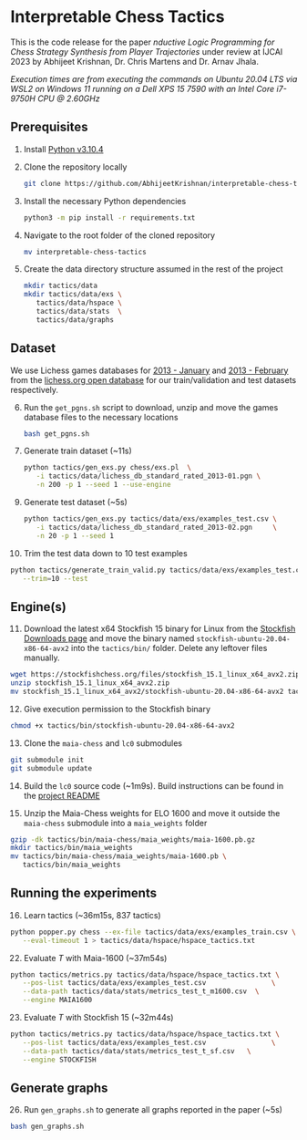 # Interpretable Chess Tactics

This is the code release for the paper *nductive Logic Programming for Chess Strategy Synthesis from Player Trajectories* under review at IJCAI 2023 by Abhijeet Krishnan, Dr. Chris Martens and Dr. Arnav Jhala.

*Execution times are from executing the commands on Ubuntu 20.04 LTS via WSL2 on Windows 11 running on a Dell XPS 15 7590 with an Intel Core i7-9750H CPU @ 2.60GHz*

## Prerequisites

1. Install [Python v3.10.4](https://www.python.org/downloads/)

2. Clone the repository locally

   ```bash
   git clone https://github.com/AbhijeetKrishnan/interpretable-chess-tactics.git
   ```

3. Install the necessary Python dependencies

   ```bash
   python3 -m pip install -r requirements.txt
   ```

4. Navigate to the root folder of the cloned repository

   ```bash
   mv interpretable-chess-tactics
   ```

5. Create the data directory structure assumed in the rest of the project

   ```bash
   mkdir tactics/data
   mkdir tactics/data/exs \
      tactics/data/hspace \
      tactics/data/stats  \
      tactics/data/graphs
   ```

## Dataset

We use Lichess games databases for [2013 -
   January](https://database.lichess.org/standard/lichess_db_standard_rated_2013-01.pgn.bz2) and [2013 - February](https://database.lichess.org/standard/lichess_db_standard_rated_2013-02.pgn.bz2) from
   the [lichess.org open database](https://database.lichess.org/) for our train/validation and test datasets respectively. 

6. Run the `get_pgns.sh` script to download, unzip and move the games database files to the necessary locations

   ```bash
   bash get_pgns.sh
   ```

7. Generate train dataset (~11s)

   ```bash
   python tactics/gen_exs.py chess/exs.pl  \
      -i tactics/data/lichess_db_standard_rated_2013-01.pgn \
      -n 200 -p 1 --seed 1 --use-engine
   ```

<!-- 8. Split the examples into training ~~and validation~~ sets

   ```bash
   python tactics/generate_train_valid.py tactics/data/exs/examples.csv \
      --trim=100 --split=100
   ``` -->

9. Generate test dataset (~5s)

   ```bash
   python tactics/gen_exs.py tactics/data/exs/examples_test.csv \
      -i tactics/data/lichess_db_standard_rated_2013-02.pgn     \
      -n 20 -p 1 --seed 1
   ```

10. Trim the test data down to 10 test examples

   ```bash
   python tactics/generate_train_valid.py tactics/data/exs/examples_test.csv \
      --trim=10 --test
   ```

## Engine(s)

11. Download the latest x64 Stockfish 15 binary for Linux from the [Stockfish Downloads page](https://stockfishchess.org/files/stockfish_15.1_linux_x64_avx2.zip) and move the binary named
   `stockfish-ubuntu-20.04-x86-64-avx2` into the `tactics/bin/` folder. Delete any leftover files manually.

   ```bash
   wget https://stockfishchess.org/files/stockfish_15.1_linux_x64_avx2.zip
   unzip stockfish_15.1_linux_x64_avx2.zip
   mv stockfish_15.1_linux_x64_avx2/stockfish-ubuntu-20.04-x86-64-avx2 tactics/bin
   ```

12. Give execution permission to the Stockfish binary 

   ```bash
   chmod +x tactics/bin/stockfish-ubuntu-20.04-x86-64-avx2
   ```

13. Clone the `maia-chess` and `lc0` submodules

   ```bash
   git submodule init
   git submodule update
   ```

14. Build the `lc0` source code (~1m9s). Build instructions can be found in the [project README](https://github.com/LeelaChessZero/lc0/blob/master/README.md)

15. Unzip the Maia-Chess weights for ELO 1600 and move it outside the `maia-chess` submodule into a `maia_weights` folder

   ```bash
   gzip -dk tactics/bin/maia-chess/maia_weights/maia-1600.pb.gz
   mkdir tactics/bin/maia_weights
   mv tactics/bin/maia-chess/maia_weights/maia-1600.pb \
      tactics/bin/maia_weights
   ```

## Running the experiments

16. Learn tactics (~36m15s, 837 tactics)

   ```bash
   python popper.py chess --ex-file tactics/data/exs/examples_train.csv \
      --eval-timeout 1 > tactics/data/hspace/hspace_tactics.txt
   ```

22. Evaluate $T$ with Maia-1600 (~37m54s)

   ```bash
   python tactics/metrics.py tactics/data/hspace/hspace_tactics.txt \
      --pos-list tactics/data/exs/examples_test.csv                \
      --data-path tactics/data/stats/metrics_test_t_m1600.csv  \
      --engine MAIA1600
   ```

23. Evaluate $T$ with Stockfish 15 (~32m44s)
   
   ```bash
   python tactics/metrics.py tactics/data/hspace/hspace_tactics.txt \
      --pos-list tactics/data/exs/examples_test.csv                \
      --data-path tactics/data/stats/metrics_test_t_sf.csv   \
      --engine STOCKFISH
   ```

## Generate graphs

26. Run `gen_graphs.sh` to generate all graphs reported in the paper (~5s)

   ```bash
   bash gen_graphs.sh
   ```
